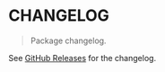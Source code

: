 # CHANGELOG

> Package changelog.

See [GitHub Releases](https://github.com/stdlib-js/string-utf16-to-utf8-array/releases) for the changelog.